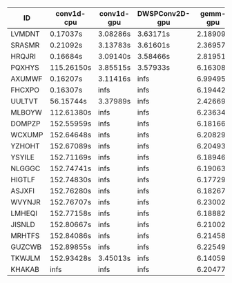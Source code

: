 |ID|conv1d-cpu|conv1d-gpu|DWSPConv2D-gpu|gemm-gpu|avg|
|-|-|-|-|-|-|
|LVMDNT|0.17037s|3.08286s|3.63171s|2.18909s|2.26851s|
|SRASMR|0.21092s|3.13783s|3.61601s|2.36957s|2.33358s|
|HRQJRI|0.16684s|3.09140s|3.58466s|2.81951s|2.41560s|
|PQXHYS|115.26150s|3.85515s|3.57933s|6.16308s|32.21477s|
|AXUMWF|0.16207s|3.11416s|infs|6.99495s|infs|
|FHCXPO|0.16307s|infs|infs|6.19442s|infs|
|UULTVT|56.15744s|3.37989s|infs|2.42669s|infs|
|MLBOYW|112.61380s|infs|infs|6.23634s|infs|
|DOMPZP|152.55959s|infs|infs|6.18166s|infs|
|WCXUMP|152.64648s|infs|infs|6.20829s|infs|
|YZHOHT|152.67089s|infs|infs|6.20493s|infs|
|YSYILE|152.71169s|infs|infs|6.18946s|infs|
|NLGGGC|152.74741s|infs|infs|6.19063s|infs|
|HIGTLF|152.74830s|infs|infs|6.17729s|infs|
|ASJXFI|152.76280s|infs|infs|6.18267s|infs|
|WVYNJR|152.76707s|infs|infs|6.23002s|infs|
|LMHEQI|152.77158s|infs|infs|6.18882s|infs|
|JISNLD|152.80667s|infs|infs|6.21002s|infs|
|MRHTFS|152.84086s|infs|infs|6.21458s|infs|
|GUZCWB|152.89855s|infs|infs|6.22549s|infs|
|TKWJLM|152.93428s|3.45013s|infs|6.14059s|infs|
|KHAKAB|infs|infs|infs|6.20477s|infs|
